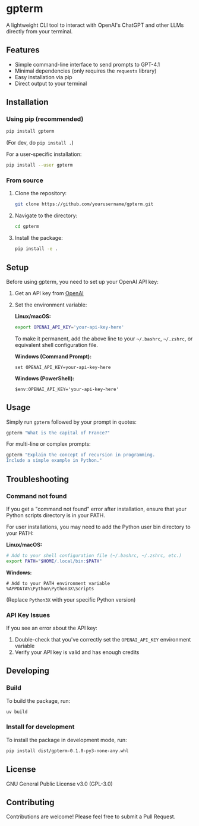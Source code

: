 # gpterm

A lightweight CLI tool to interact with OpenAI's ChatGPT and other LLMs directly from your terminal.

## Features

- Simple command-line interface to send prompts to GPT-4.1
- Minimal dependencies (only requires the `requests` library)
- Easy installation via pip
- Direct output to your terminal

## Installation

### Using pip (recommended)

```bash
pip install gpterm
```

(For dev, do `pip install .`)

For a user-specific installation:

```bash
pip install --user gpterm
```

### From source

1. Clone the repository:
   ```bash
   git clone https://github.com/yourusername/gpterm.git
   ```

2. Navigate to the directory:
   ```bash
   cd gpterm
   ```

3. Install the package:
   ```bash
   pip install -e .
   ```

## Setup

Before using gpterm, you need to set up your OpenAI API key:

1. Get an API key from [OpenAI](https://platform.openai.com/api-keys)

2. Set the environment variable:

   **Linux/macOS:**
   ```bash
   export OPENAI_API_KEY='your-api-key-here'
   ```

   To make it permanent, add the above line to your `~/.bashrc`, `~/.zshrc`, or equivalent shell configuration file.

   **Windows (Command Prompt):**
   ```
   set OPENAI_API_KEY=your-api-key-here
   ```

   **Windows (PowerShell):**
   ```
   $env:OPENAI_API_KEY='your-api-key-here'
   ```

## Usage

Simply run `gpterm` followed by your prompt in quotes:

```bash
gpterm "What is the capital of France?"
```

For multi-line or complex prompts:

```bash
gpterm "Explain the concept of recursion in programming.
Include a simple example in Python."
```

## Troubleshooting

### Command not found

If you get a "command not found" error after installation, ensure that your Python scripts directory is in your PATH.

For user installations, you may need to add the Python user bin directory to your PATH:

**Linux/macOS:**
```bash
# Add to your shell configuration file (~/.bashrc, ~/.zshrc, etc.)
export PATH="$HOME/.local/bin:$PATH"
```

**Windows:**
```
# Add to your PATH environment variable
%APPDATA%\Python\Python3X\Scripts
```
(Replace `Python3X` with your specific Python version)

### API Key Issues

If you see an error about the API key:

1. Double-check that you've correctly set the `OPENAI_API_KEY` environment variable
2. Verify your API key is valid and has enough credits


## Developing

### Build
To build the package, run:

```bash
uv build
```

### Install for development
To install the package in development mode, run:

```bash
pip install dist/gpterm-0.1.0-py3-none-any.whl
```

## License

GNU General Public License v3.0 (GPL-3.0)

## Contributing

Contributions are welcome! Please feel free to submit a Pull Request.
